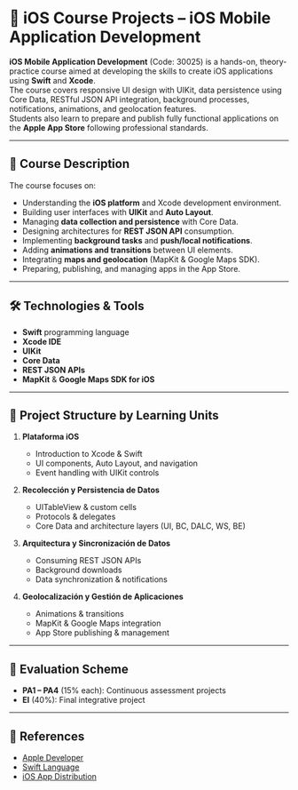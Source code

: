 # 📱 iOS Course Projects – iOS Mobile Application Development

**iOS Mobile Application Development** (Code: 30025) is a hands-on, theory-practice course aimed at developing the skills to create iOS applications using **Swift** and **Xcode**.  
The course covers responsive UI design with UIKit, data persistence using Core Data, RESTful JSON API integration, background processes, notifications, animations, and geolocation features.  
Students also learn to prepare and publish fully functional applications on the **Apple App Store** following professional standards.

---

## 📖 Course Description
The course focuses on:
- Understanding the **iOS platform** and Xcode development environment.
- Building user interfaces with **UIKit** and **Auto Layout**.
- Managing **data collection and persistence** with Core Data.
- Designing architectures for **REST JSON API** consumption.
- Implementing **background tasks** and **push/local notifications**.
- Adding **animations and transitions** between UI elements.
- Integrating **maps and geolocation** (MapKit & Google Maps SDK).
- Preparing, publishing, and managing apps in the App Store.

---

## 🛠 Technologies & Tools
- **Swift** programming language
- **Xcode IDE**
- **UIKit**
- **Core Data**
- **REST JSON APIs**
- **MapKit** & **Google Maps SDK for iOS**

---

## 📂 Project Structure by Learning Units

1. **Plataforma iOS**
   - Introduction to Xcode & Swift
   - UI components, Auto Layout, and navigation
   - Event handling with UIKit controls

2. **Recolección y Persistencia de Datos**
   - UITableView & custom cells
   - Protocols & delegates
   - Core Data and architecture layers (UI, BC, DALC, WS, BE)

3. **Arquitectura y Sincronización de Datos**
   - Consuming REST JSON APIs
   - Background downloads
   - Data synchronization & notifications

4. **Geolocalización y Gestión de Aplicaciones**
   - Animations & transitions
   - MapKit & Google Maps integration
   - App Store publishing & management

---

## 📅 Evaluation Scheme
- **PA1 – PA4** (15% each): Continuous assessment projects
- **EI** (40%): Final integrative project

---

## 🔗 References
- [Apple Developer](https://developer.apple.com/)
- [Swift Language](https://developer.apple.com/swift/)
- [iOS App Distribution](https://developer.apple.com/ios/pre-release/)
